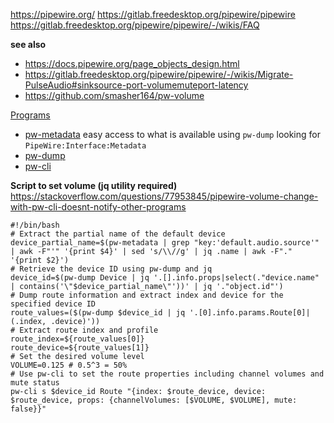 https://pipewire.org/
https://gitlab.freedesktop.org/pipewire/pipewire
https://gitlab.freedesktop.org/pipewire/pipewire/-/wikis/FAQ

**see also**
* https://docs.pipewire.org/page_objects_design.html
* https://gitlab.freedesktop.org/pipewire/pipewire/-/wikis/Migrate-PulseAudio#sinksource-port-volumemuteport-latency
* https://github.com/smasher164/pw-volume

 [Programs](https://docs.pipewire.org/page_programs.html) 
* [pw-metadata](https://docs.pipewire.org/page_man_pw-metadata_1.html) easy access to what is available using `pw-dump` looking for `PipeWire:Interface:Metadata`
* [pw-dump](https://docs.pipewire.org/page_man_pw-dump_1.html) 
* [pw-cli](https://docs.pipewire.org/page_man_pw-cli_1.html) 

**Script to set volume (jq utility required)**
https://stackoverflow.com/questions/77953845/pipewire-volume-change-with-pw-cli-doesnt-notify-other-programs

```
#!/bin/bash
# Extract the partial name of the default device
device_partial_name=$(pw-metadata | grep "key:'default.audio.source'" | awk -F"'" '{print $4}' | sed 's/\\//g' | jq .name | awk -F"." '{print $2}')
# Retrieve the device ID using pw-dump and jq
device_id=$(pw-dump Device | jq '.[].info.props|select(."device.name" | contains('\"$device_partial_name\"'))' | jq '."object.id"')
# Dump route information and extract index and device for the specified device ID
route_values=($(pw-dump $device_id | jq '.[0].info.params.Route[0]| (.index, .device)'))
# Extract route index and profile
route_index=${route_values[0]}
route_device=${route_values[1]}
# Set the desired volume level
VOLUME=0.125 # 0.5^3 = 50%
# Use pw-cli to set the route properties including channel volumes and mute status
pw-cli s $device_id Route "{index: $route_device, device: $route_device, props: {channelVolumes: [$VOLUME, $VOLUME], mute: false}}"
```
